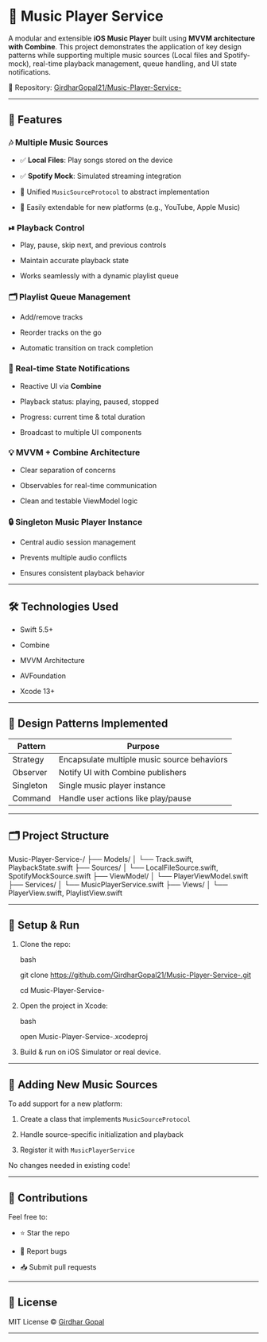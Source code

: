 # 🎵 Music Player Service


A modular and extensible **iOS Music Player** built using **MVVM architecture with Combine**. This project demonstrates the application of key design patterns while supporting multiple music sources (Local files and Spotify-mock), real-time playback management, queue handling, and UI state notifications.


 📍 Repository: [GirdharGopal21/Music-Player-Service-](https://github.com/GirdharGopal21/Music-Player-Service-.git)

---


## 🚀 Features


### 🎶 Multiple Music Sources

- ✅ **Local Files**: Play songs stored on the device

- ✅ **Spotify Mock**: Simulated streaming integration

- 🔌 Unified `MusicSourceProtocol` to abstract implementation

- 🧱 Easily extendable for new platforms (e.g., YouTube, Apple Music)


### ⏯ Playback Control

- Play, pause, skip next, and previous controls

- Maintain accurate playback state

- Works seamlessly with a dynamic playlist queue


### 🗂 Playlist Queue Management

- Add/remove tracks

- Reorder tracks on the go

- Automatic transition on track completion


### 📡 Real-time State Notifications

- Reactive UI via **Combine**

- Playback status: playing, paused, stopped

- Progress: current time & total duration

- Broadcast to multiple UI components


### 💡 MVVM + Combine Architecture

- Clear separation of concerns

- Observables for real-time communication

- Clean and testable ViewModel logic


### 🔒 Singleton Music Player Instance

- Central audio session management

- Prevents multiple audio conflicts

- Ensures consistent playback behavior


---


## 🛠 Technologies Used

- Swift 5.5+

- Combine

- MVVM Architecture

- AVFoundation

- Xcode 13+

---


## 🧠 Design Patterns Implemented

| Pattern         | Purpose                                      |
|-----------------|----------------------------------------------|
| Strategy        | Encapsulate multiple music source behaviors  |
| Observer        | Notify UI with Combine publishers            |
| Singleton       | Single music player instance                 |
| Command         | Handle user actions like play/pause          |

---


## 🗂 Project Structure



Music-Player-Service-/
├── Models/
│   └── Track.swift, PlaybackState.swift
├── Sources/
│   └── LocalFileSource.swift, SpotifyMockSource.swift
├── ViewModel/
│   └── PlayerViewModel.swift
├── Services/
│   └── MusicPlayerService.swift
├── Views/
│   └── PlayerView\.swift, PlaylistView\.swift



---

## 🧪 Setup & Run

1. Clone the repo:

   bash

    git clone https://github.com/GirdharGopal21/Music-Player-Service-.git

   cd Music-Player-Service-


3. Open the project in Xcode:


   bash

   open Music-Player-Service-.xcodeproj
   

5. Build & run on iOS Simulator or real device.


---


## 🔧 Adding New Music Sources


To add support for a new platform:


1. Create a class that implements `MusicSourceProtocol`

2. Handle source-specific initialization and playback

3. Register it with `MusicPlayerService`

No changes needed in existing code!

---

## 🙌 Contributions

Feel free to:

* ⭐ Star the repo

* 🐛 Report bugs

* 📥 Submit pull requests

---

## 📄 License

MIT License © [Girdhar Gopal](https://github.com/GirdharGopal21)

---
